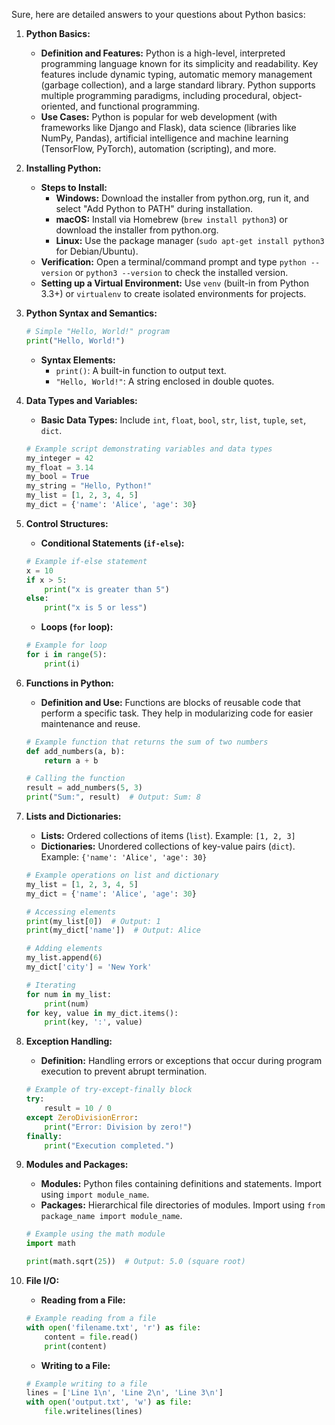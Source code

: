 Sure, here are detailed answers to your questions about Python basics:

1. **Python Basics:**
   - **Definition and Features:** Python is a high-level, interpreted programming language known for its simplicity and readability. Key features include dynamic typing, automatic memory management (garbage collection), and a large standard library. Python supports multiple programming paradigms, including procedural, object-oriented, and functional programming.
   - **Use Cases:** Python is popular for web development (with frameworks like Django and Flask), data science (libraries like NumPy, Pandas), artificial intelligence and machine learning (TensorFlow, PyTorch), automation (scripting), and more.

2. **Installing Python:**
   - **Steps to Install:**
     - **Windows:** Download the installer from python.org, run it, and select "Add Python to PATH" during installation.
     - **macOS:** Install via Homebrew (`brew install python3`) or download the installer from python.org.
     - **Linux:** Use the package manager (`sudo apt-get install python3` for Debian/Ubuntu).
   - **Verification:** Open a terminal/command prompt and type `python --version` or `python3 --version` to check the installed version.
   - **Setting up a Virtual Environment:** Use `venv` (built-in from Python 3.3+) or `virtualenv` to create isolated environments for projects.

3. **Python Syntax and Semantics:**
   ```python
   # Simple "Hello, World!" program
   print("Hello, World!")
   ```
   - **Syntax Elements:** 
     - `print()`: A built-in function to output text.
     - `"Hello, World!"`: A string enclosed in double quotes.

4. **Data Types and Variables:**
   - **Basic Data Types:** Include `int`, `float`, `bool`, `str`, `list`, `tuple`, `set`, `dict`.
   ```python
   # Example script demonstrating variables and data types
   my_integer = 42
   my_float = 3.14
   my_bool = True
   my_string = "Hello, Python!"
   my_list = [1, 2, 3, 4, 5]
   my_dict = {'name': 'Alice', 'age': 30}
   ```

5. **Control Structures:**
   - **Conditional Statements (`if-else`):**
   ```python
   # Example if-else statement
   x = 10
   if x > 5:
       print("x is greater than 5")
   else:
       print("x is 5 or less")
   ```
   - **Loops (`for` loop):**
   ```python
   # Example for loop
   for i in range(5):
       print(i)
   ```

6. **Functions in Python:**
   - **Definition and Use:** Functions are blocks of reusable code that perform a specific task. They help in modularizing code for easier maintenance and reuse.
   ```python
   # Example function that returns the sum of two numbers
   def add_numbers(a, b):
       return a + b
   
   # Calling the function
   result = add_numbers(5, 3)
   print("Sum:", result)  # Output: Sum: 8
   ```

7. **Lists and Dictionaries:**
   - **Lists:** Ordered collections of items (`list`). Example: `[1, 2, 3]`
   - **Dictionaries:** Unordered collections of key-value pairs (`dict`). Example: `{'name': 'Alice', 'age': 30}`
   ```python
   # Example operations on list and dictionary
   my_list = [1, 2, 3, 4, 5]
   my_dict = {'name': 'Alice', 'age': 30}
   
   # Accessing elements
   print(my_list[0])  # Output: 1
   print(my_dict['name'])  # Output: Alice
   
   # Adding elements
   my_list.append(6)
   my_dict['city'] = 'New York'
   
   # Iterating
   for num in my_list:
       print(num)
   for key, value in my_dict.items():
       print(key, ':', value)
   ```

8. **Exception Handling:**
   - **Definition:** Handling errors or exceptions that occur during program execution to prevent abrupt termination.
   ```python
   # Example of try-except-finally block
   try:
       result = 10 / 0
   except ZeroDivisionError:
       print("Error: Division by zero!")
   finally:
       print("Execution completed.")
   ```

9. **Modules and Packages:**
   - **Modules:** Python files containing definitions and statements. Import using `import module_name`.
   - **Packages:** Hierarchical file directories of modules. Import using `from package_name import module_name`.
   ```python
   # Example using the math module
   import math
   
   print(math.sqrt(25))  # Output: 5.0 (square root)
   ```

10. **File I/O:**
    - **Reading from a File:**
    ```python
    # Example reading from a file
    with open('filename.txt', 'r') as file:
        content = file.read()
        print(content)
    ```
    - **Writing to a File:**
    ```python
    # Example writing to a file
    lines = ['Line 1\n', 'Line 2\n', 'Line 3\n']
    with open('output.txt', 'w') as file:
        file.writelines(lines)
    ```
